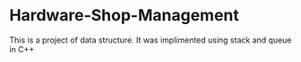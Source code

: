# Hardware-Shop-Management
This is a project of data structure.
It was implimented using stack and queue in C++
